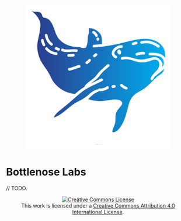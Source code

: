 <p align="center">
<img src="https://raw.githubusercontent.com/bottlenoselabs/.github/main/images/svg/logo_no_background.svg?sanitize=true" width="400" height="400">
</p>

# Bottlenose Labs

// TODO.

<p align="center">
<a rel="license" href="http://creativecommons.org/licenses/by/4.0/"><img alt="Creative Commons License" style="border-width:0" src="https://i.creativecommons.org/l/by/4.0/88x31.png" /></a><br />This work is licensed under a <a rel="license" href="http://creativecommons.org/licenses/by/4.0/">Creative Commons Attribution 4.0 International License</a>.
</p>